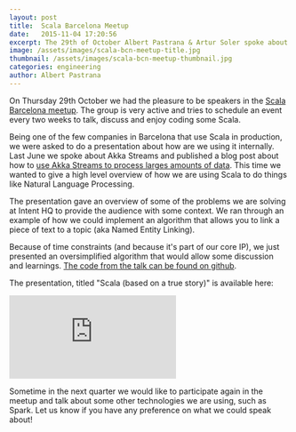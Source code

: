```yaml
---
layout: post
title:  Scala Barcelona Meetup
date:   2015-11-04 17:20:56
excerpt: The 29th of October Albert Pastrana & Artur Soler spoke about how Intent HQ is using Scala in production at the Scala Barcelona meetup.
image: /assets/images/scala-bcn-meetup-title.jpg
thumbnail: /assets/images/scala-bcn-meetup-thumbnail.jpg
categories: engineering
author: Albert Pastrana
---
```


On Thursday 29th October we had the pleasure to be speakers in the [Scala Barcelona meetup](http://www.meetup.com/Scala-Developers-Barcelona/). The group is very active and tries to schedule an event every two weeks to talk, discuss and enjoy coding some Scala.

Being one of the few companies in Barcelona that use Scala in production, we were asked to do a presentation about how are we using it internally. Last June we spoke about Akka Streams and published a blog post about how to [use Akka Streams to process larges amounts of data](/2015/06/wikidata-akka-streams/). This time we wanted to give a high level overview of how we are using Scala to do things like Natural Language Processing.

The presentation gave an overview of some of the problems we are solving at Intent HQ to provide the audience with some context. We ran through an example of how we could implement an algorithm that allows you to link a piece of text to a topic (aka Named Entity Linking).

Because of time constraints (and because it's part of our core IP), we just presented an oversimplified algorithm that would allow some discussion and learnings. [The code from the talk can be found on github](https://github.com/intenthq/scala-based-on-a-true-story).

The presentation, titled "Scala (based on a true story)" is available here:

<div class="iframe-container">
<iframe src="https://docs.google.com/presentation/d/1IOtDeS3Hh9zO1SERKCoxzOsknXUMvBcx3nKOAhYJj3Y/embed?start=false&loop=false&delayms=60000" frameborder="0" allowfullscreen="true" mozallowfullscreen="true" webkitallowfullscreen="true"></iframe>
</div>

Sometime in the next quarter we would like to participate again in the meetup and talk about some other technologies we are using, such as Spark. Let us know if you have any preference on what we could speak about!
